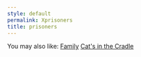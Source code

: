 ```yaml
---
style: default
permalink: Xprisoners
title: prisoners
---
```

You may also like:
[Family](http://scp-wiki.net/family)
[Cat's in the Cradle](http://scp-wiki.net/cat-s-in-the-cradle)